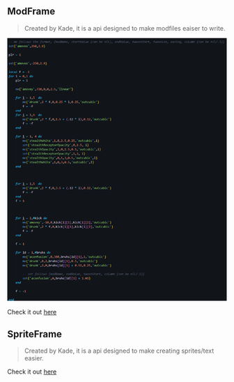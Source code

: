## ModFrame
> Created by Kade, it is a api designed to make modfiles eaiser to write.

![modFrameCode](_media/modFrameCode.png)

Check it out [here](https://github.com/KadeDev/Avg4k-ModFrame)

## SpriteFrame
> Created by Kade, it is a api designed to make creating sprites/text easier.

Check it out [here](https://github.com/KadeDev/Avg4k-SpriteFrame)
